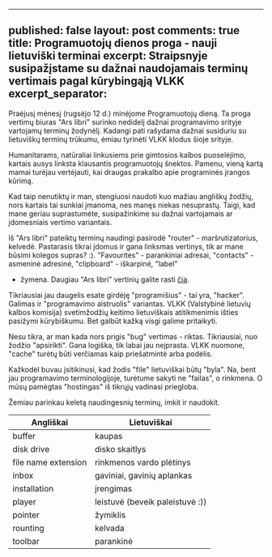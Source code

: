 
---
published: false
layout: post
comments: true
title: Programuotojų dienos proga - nauji lietuviški terminai
excerpt: Straipsnyje susipažįstame su dažnai naudojamais terminų vertimais pagal kūrybingąją VLKK
excerpt_separator: <!--more-->
---
Praėjusį mėnesį (rugsėjo 12 d.) minėjome Programuotojų dieną. Ta proga vertimų biuras "Ars libri" surinko nedidelį dažnai programavimo srityje 
vartojamų terminų žodynėlį. Kadangi pati rašydama dažnai susiduriu su lietuviškų terminų trūkumu, ėmiau tyrinėti VLKK klodus šioje srityje.
<!--more-->
Humanitarams, natūraliai linkusiems prie gimtosios kalbos puoselėjimo, kartais ausys linksta klausantis programuotojų
šnektos. Pamenu, vieną kartą mamai turėjau vertėjauti, kai draugas prakalbo apie programinės įrangos kūrimą. 

Kad taip nenutiktų ir man, stengiuosi naudoti kuo mažiau angliškų žodžių, nors kartais tai sunkiai įmanoma, nes manęs niekas nesuprastų. Taigi,
kad mane geriau suprastumėte, susipažinkime su dažnai vartojamais ar įdomesniais vertimo variantais.

Iš "Ars libri" pateiktų terminų naudingi pasirodė "router" - maršrutizatorius, kelvedė. Pastarasis tikrai įdomus ir gana linksmas vertinys,
tik ar mane būsimi kolegos supras? :). "Favourites" - parankiniai adresai, "contacts" - asmeninė adresinė, "clipboard" - iškarpinė, "label" 
- žymena. Daugiau "Ars libri" vertinių galite rasti <a href="http://www.verslilietuva.lt/lt/naujienos/naujienos/populiariausiu-anglisku-kompiuteriniu-programu-ir-technikos-terminu-atitikmenys-lietuviu-kalba/524?utm_campaign=Versli%2BLietuva%2BNaujienlai%25C5%25A1kis%2B2016-10-12_57fe0d38597ed75ec6d3e5be&utm_medium=email&utm_source=newsletter" target="_blank">čia</a>.

Tikriausiai jau daugelis esate girdėję "programišius" - tai yra, "hacker". Galimas ir "programavimo aistruolis" variantas. VLKK (Valstybinė
lietuvių kalbos komisija) svetimžodžių keitimo lietuviškais atitikmenimis išties pasižymi kūrybiškumu. Bet galbūt kažką visgi galime pritaikyti.

Nesu tikra, ar man kada nors prigis "bug" vertimas - riktas. Tikriausiai, nuo žodžio "apsirikti". Gana logiška, tik labai jau neįprasta. VLKK nuomone,
"cache" turėtų būti verčiamas kaip priešatmintė arba podėlis. 

Kažkodėl buvau įsitikinusi, kad žodis "file" lietuviškai būtų "byla". Na, bent jau programavimo terminologijoje, turėtume sakyti ne "failas",
o rinkmena. O mūsų pamėgtas "hostingas" iš tikrųjų vadinasi priegloba. 

Žemiau parinkau keletą naudingesnių terminų, imkit ir naudokit.

| Angliškai           | Lietuviškai                     |
|---------------------|---------------------------------|
| buffer              | kaupas                          |
| disk drive          | disko skaitlys                  |
| file name extension | rinkmenos vardo plėtinys        |
| inbox               | gaviniai, gavinių aplankas      |
| installation        | įrengimas                       |
| player              | leistuvė (beveik paleistuvė :)) |
| pointer             | žymiklis                        |
| rounting            | kelvada                         |
| toolbar             | parankinė                       |
